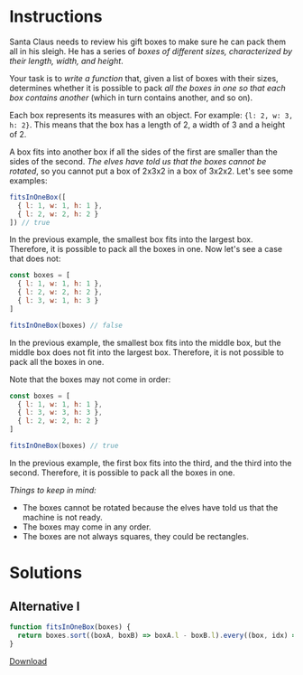 # Instructions

Santa Claus needs to review his gift boxes to make sure he can pack them all in his sleigh. He has a series of *boxes of different sizes, characterized by their length, width, and height*.

Your task is to *write a function* that, given a list of boxes with their sizes, determines whether it is possible to pack *all the boxes in one so that each box contains another* (which in turn contains another, and so on).

Each box represents its measures with an object. For example: `{l: 2, w: 3, h: 2}`. This means that the box has a length of 2, a width of 3 and a height of 2.

A box fits into another box if all the sides of the first are smaller than the sides of the second. *The elves have told us that the boxes cannot be rotated*, so you cannot put a box of 2x3x2 in a box of 3x2x2. Let's see some examples:

```js
fitsInOneBox([
  { l: 1, w: 1, h: 1 },
  { l: 2, w: 2, h: 2 }
]) // true
```

In the previous example, the smallest box fits into the largest box. Therefore, it is possible to pack all the boxes in one. Now let's see a case that does not:

```js
const boxes = [
  { l: 1, w: 1, h: 1 },
  { l: 2, w: 2, h: 2 },
  { l: 3, w: 1, h: 3 }
]

fitsInOneBox(boxes) // false
```

In the previous example, the smallest box fits into the middle box, but the middle box does not fit into the largest box. Therefore, it is not possible to pack all the boxes in one.

Note that the boxes may not come in order:

```js
const boxes = [
  { l: 1, w: 1, h: 1 },
  { l: 3, w: 3, h: 3 },
  { l: 2, w: 2, h: 2 }
]

fitsInOneBox(boxes) // true
```

In the previous example, the first box fits into the third, and the third into the second. Therefore, it is possible to pack all the boxes in one.

*Things to keep in mind:*

- The boxes cannot be rotated because the elves have told us that the machine is not ready.
- The boxes may come in any order.
- The boxes are not always squares, they could be rectangles.

# Solutions

## Alternative I

```js
function fitsInOneBox(boxes) {
  return boxes.sort((boxA, boxB) => boxA.l - boxB.l).every((box, idx) => idx === 0 || box.l > boxes[idx -1].l && box.w > boxes[idx-1].w && box.h > boxes[idx-1].h)
}
```
[Download](https://github.com/jpaddeo/tdd-adventjs/2022/challenge04/solution1.js)